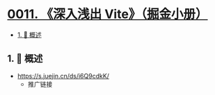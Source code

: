 # [0011. 《深入浅出 Vite》（掘金小册）](https://github.com/Tdahuyou/TNotes.vite/tree/main/notes/0011.%20%E3%80%8A%E6%B7%B1%E5%85%A5%E6%B5%85%E5%87%BA%20Vite%E3%80%8B%EF%BC%88%E6%8E%98%E9%87%91%E5%B0%8F%E5%86%8C%EF%BC%89)

<!-- region:toc -->
<!-- endregion:toc -->

<!-- region:toc -->

- [1. 📝 概述](#1--概述)

<!-- endregion:toc -->

## 1. 📝 概述

- https://s.juejin.cn/ds/i6Q9cdkK/
  - 推广链接

